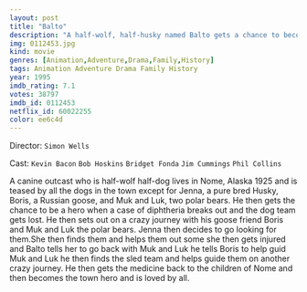 ```yaml
---
layout: post
title: "Balto"
description: "A half-wolf, half-husky named Balto gets a chance to become a hero when an outbreak of diphtheria threatens the children of Nome, Alaska in the winter of 1925. He leads a dog team on a 600-mile trip across the Alaskan wilderness to get medical supplies. The film is based on a true story which inspired the Iditarod dog sled race..."
img: 0112453.jpg
kind: movie
genres: [Animation,Adventure,Drama,Family,History]
tags: Animation Adventure Drama Family History 
year: 1995
imdb_rating: 7.1
votes: 38797
imdb_id: 0112453
netflix_id: 60022255
color: ee6c4d
---
```

Director: `Simon Wells`  

Cast: `Kevin Bacon` `Bob Hoskins` `Bridget Fonda` `Jim Cummings` `Phil Collins` 

A canine outcast who is half-wolf half-dog lives in Nome, Alaska 1925 and is teased by all the dogs in the town except for Jenna, a pure bred Husky, Boris, a Russian goose, and Muk and Luk, two polar bears. He then gets the chance to be a hero when a case of diphtheria breaks out and the dog team gets lost. He then sets out on a crazy journey with his goose friend Boris and Muk and Luk the polar bears. Jenna then decides to go looking for them.She then finds them and helps them out some she then gets injured and Balto tells her to go back with Muk and Luk he tells Boris to help guid Muk and Luk he then finds the sled team and helps guide them on another crazy journey. He then gets the medicine back to the children of Nome and then becomes the town hero and is loved by all.